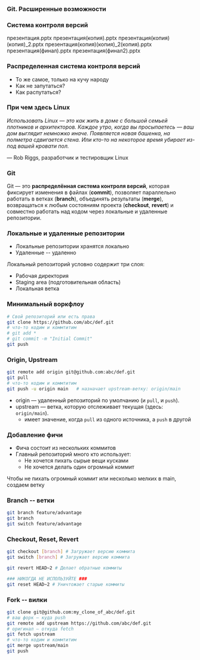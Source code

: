 ### Git. Расширенные возможности

### Система контроля версий

презентация.pptx
презентация(копия).pptx
презентация(копия)(копия)_2.pptx
презентация(копия)(копия)_2(копия).pptx
презентация(финал).pptx
презентация(финал2).pptx

### Распределенная система контроля версий

* То же самое, только на кучу народу
* Как не запутаться?
* Как распутаться?

### При чем здесь Linux

*Использовать Linux — это как жить в доме с большой семьей плотников и архитекторов. Каждое утро, когда вы просыпаетесь — ваш дом выглядит немножко иначе. Появляется новая башенка, на полметра сдвигается стена. Или кто-то на некоторое время убирает из-под вашей кровати пол.*

— Rob Riggs, разработчик и тестировщик Linux

### Git

Git — это **распределённая система контроля версий**, которая фиксирует изменения в файлах (**commit**), позволяет параллельно работать в ветках (**branch**), объединять результаты (**merge**), возвращаться к любым состояниям проекта (**checkout**, **revert**) и совместно работать над кодом через локальные и удаленные репозитории.

### Локальные и удаленные репозитории

* Локальные репозитории хранятся локально
* Удаленные -- удаленно

Локальный репозиторий условно содержит три слоя:

* Рабочая директория
* Staging area (подготовительная область)
* Локальная ветка

### Минимальный воркфлоу

``` bash
# Свой репозиторий или есть права
git clone https://github.com/abc/def.git 
# что-то кодим и коммтитим
# git add *
# git commit -m "Initial Commit"
git push
```

### Origin, Upstream

``` bash
git remote add origin git@github.com:abc/def.git
git pull
# что-то кодим и коммтитим
git push -u origin main   # назначает upstream-ветку: origin/main
```

* origin — удаленный репозиторий по умолчанию (и `pull`, и `push`).
* upstream — ветка, которую отслеживает текущая (здесь: `origin/main`).
  * имеет значение, когда `pull` из одного источника, а `push` в другой

### Добавление фичи

* Фича состоит из нескольких коммитов
* Главный репозиторий много кто использует:
  * Не хочется пихать сырые вещи кусками
  * Не хочется делать один огромный коммит

Чтобы не пихать огромный коммит или несколько мелких в main, создаем ветку

### Branch -- ветки

``` bash
git branch feature/advantage
git branch
git switch feature/advantage
```

### Checkout, Reset, Revert

``` bash
git checkout [branch] # Загружает версию коммита
git switch [branch] # Загружает версию коммита

git revert HEAD~2 # Делает обратные коммиты

### НИКОГДА НЕ ИСПОЛЬЗУЙТЕ ###
git reset HEAD~2 # Уничтожает старые коммиты
```

### Fork -- вилки

``` bash
git clone git@github.com:my_clone_of_abc/def.git        
# ваш форк — куда push
git remote add upstream https://github.com/abc/def.git  
# оригинал — откуда fetch
git fetch upstream
# что-то кодим и коммтитим
git merge upstream/main
git push
```